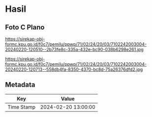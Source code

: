 # Hasil

## Foto C Plano

https://sirekap-obj-formc.kpu.go.id/f0c7/pemilu/ppwp/71/02/24/20/03/7102242003004-20240220-120510--2b73fe8c-335a-432e-bc90-038b6298e261.jpg

https://sirekap-obj-formc.kpu.go.id/f0c7/pemilu/ppwp/71/02/24/20/03/7102242003004-20240220-120713--558db4fa-8350-4370-bc8d-75a26376dfd2.jpg


## Metadata

| Key        | Value               |
| ---------- | ------------------- |
| Time Stamp | 2024-02-20 13:00:00 |



